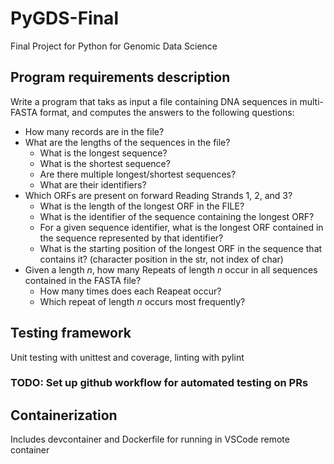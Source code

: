 # PyGDS-Final 
Final Project for Python for Genomic Data Science

## Program requirements description
Write a program that taks as input a file containing DNA sequences in multi-
FASTA format, and computes the answers to the following questions:
* How many records are in the file?
* What are the lengths of the sequences in the file?
    * What is the longest sequence?
    * What is the shortest sequence?
    * Are there multiple longest/shortest sequences?
    * What are their identifiers?
* Which ORFs are present on forward Reading Strands 1, 2, and 3?
    * What is the length of the longest ORF in the FILE?
    * What is the identifier of the sequence containing the longest ORF?
    * For a given sequence identifier, what is the longest ORF contained in the
      sequence represented by that identifier?
    * What is the starting position of the longest ORF in the sequence that
      contains it? (character position in the str, not index of char)
* Given a length *n*, how many Repeats of length *n* occur in all sequences
  contained in the FASTA file?
    * How many times does each Reapeat occur?
    * Which repeat of length *n* occurs most frequently?


## Testing framework
Unit testing with unittest and coverage, linting with pylint
### TODO: Set up github workflow for automated testing on PRs

## Containerization
Includes devcontainer and Dockerfile for running in VSCode remote container
